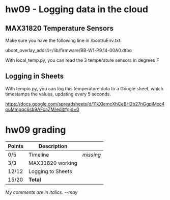 # hw09 - Logging data in the cloud

## MAX31820 Temperature Sensors

Make sure you have the following line in /boot/uEnv.txt:

uboot_overlay_addr4=/lib/firmware/BB-W1-P9.14-00A0.dtbo

With local_temp.py, you can read the 3 temperature sensors in degrees F

## Logging in Sheets

With tempio.py, you can log this temperature data to a Google sheet, which timestamps the values, updating every 5 seconds. 

https://docs.google.com/spreadsheets/d/11kXlemcXhCeBH2b27nGgpiMxc4ouMmpqc6sb9AFcaZM/edit#gid=0

# hw09 grading

| Points      | Description | |
| ----------- | ----------- |-|
|  0/5 | Timeline | *missing*
|  3/3 | MAX31820 working
| 12/12| Logging to Sheets
| 15/20| **Total**

*My comments are in italics. --may*

